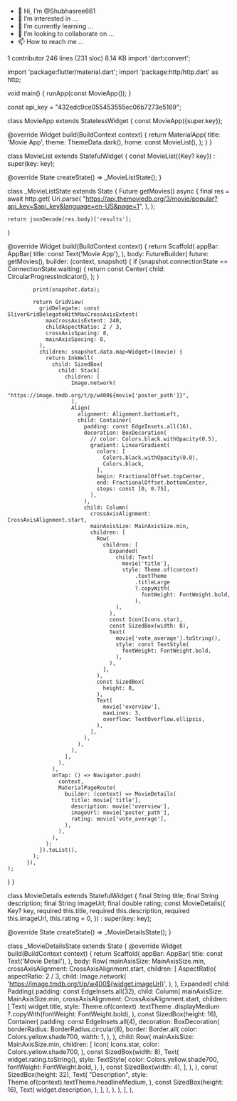 - 👋 Hi, I’m @Shubhasree661
- 👀 I’m interested in ...
- 🌱 I’m currently learning ...
- 💞️ I’m looking to collaborate on ...
- 📫 How to reach me ...

<!---
Shubhasree661/Shubhasree661 is a ✨ special ✨ repository because its `README.md` (this file) appears on your GitHub profile.
You can click the Preview link to take a look at your changes.
--->

 1 contributor
246 lines (231 sloc)  8.14 KB
import 'dart:convert';

import 'package:flutter/material.dart';
import 'package:http/http.dart' as http;

void main() {
  runApp(const MovieApp());
}

const api_key = "432edc9ce055453555ec06b7273e5169";

class MovieApp extends StatelessWidget {
  const MovieApp({super.key});

  @override
  Widget build(BuildContext context) {
    return MaterialApp(
      title: 'Movie App',
      theme: ThemeData.dark(),
      home: const MovieList(),
    );
  }
}

class MovieList extends StatefulWidget {
  const MovieList({Key? key}) : super(key: key);

  @override
  State<MovieList> createState() => _MovieListState();
}

class _MovieListState extends State<MovieList> {
  Future getMovies() async {
    final res = await http.get(
      Uri.parse(
        "https://api.themoviedb.org/3/movie/popular?api_key=$api_key&language=en-US&page=1",
      ),
    );

    return jsonDecode(res.body)['results'];
  }

  @override
  Widget build(BuildContext context) {
    return Scaffold(
      appBar: AppBar(
        title: const Text('Movie App'),
      ),
      body: FutureBuilder(
          future: getMovies(),
          builder: (context, snapshot) {
            if (snapshot.connectionState == ConnectionState.waiting) {
              return const Center(
                child: CircularProgressIndicator(),
              );
            }

            print(snapshot.data);

            return GridView(
              gridDelegate: const SliverGridDelegateWithMaxCrossAxisExtent(
                maxCrossAxisExtent: 240,
                childAspectRatio: 2 / 3,
                crossAxisSpacing: 8,
                mainAxisSpacing: 8,
              ),
              children: snapshot.data.map<Widget>((movie) {
                return InkWell(
                  child: SizedBox(
                    child: Stack(
                      children: [
                        Image.network(
                          "https://image.tmdb.org/t/p/w400${movie['poster_path']}",
                        ),
                        Align(
                          alignment: Alignment.bottomLeft,
                          child: Container(
                            padding: const EdgeInsets.all(16),
                            decoration: BoxDecoration(
                              // color: Colors.black.withOpacity(0.5),
                              gradient: LinearGradient(
                                colors: [
                                  Colors.black.withOpacity(0.0),
                                  Colors.black,
                                ],
                                begin: FractionalOffset.topCenter,
                                end: FractionalOffset.bottomCenter,
                                stops: const [0, 0.75],
                              ),
                            ),
                            child: Column(
                              crossAxisAlignment: CrossAxisAlignment.start,
                              mainAxisSize: MainAxisSize.min,
                              children: [
                                Row(
                                  children: [
                                    Expanded(
                                      child: Text(
                                        movie['title'],
                                        style: Theme.of(context)
                                            .textTheme
                                            .titleLarge
                                            ?.copyWith(
                                              fontWeight: FontWeight.bold,
                                            ),
                                      ),
                                    ),
                                    const Icon(Icons.star),
                                    const SizedBox(width: 8),
                                    Text(
                                      movie['vote_average'].toString(),
                                      style: const TextStyle(
                                        fontWeight: FontWeight.bold,
                                      ),
                                    ),
                                  ],
                                ),
                                const SizedBox(
                                  height: 8,
                                ),
                                Text(
                                  movie['overview'],
                                  maxLines: 3,
                                  overflow: TextOverflow.ellipsis,
                                ),
                              ],
                            ),
                          ),
                        ),
                      ],
                    ),
                  ),
                  onTap: () => Navigator.push(
                    context,
                    MaterialPageRoute(
                      builder: (context) => MovieDetails(
                        title: movie['title'],
                        description: movie['overview'],
                        imageUrl: movie['poster_path'],
                        rating: movie['vote_average'],
                      ),
                    ),
                  ),
                );
              }).toList(),
            );
          }),
    );
  }
}

class MovieDetails extends StatefulWidget {
  final String title;
  final String description;
  final String imageUrl;
  final double rating;
  const MovieDetails({
    Key? key,
    required this.title,
    required this.description,
    required this.imageUrl,
    this.rating = 0,
  }) : super(key: key);

  @override
  State<MovieDetails> createState() => _MovieDetailsState();
}

class _MovieDetailsState extends State<MovieDetails> {
  @override
  Widget build(BuildContext context) {
    return Scaffold(
      appBar: AppBar(
        title: const Text('Movie Detail'),
      ),
      body: Row(
        mainAxisSize: MainAxisSize.min,
        crossAxisAlignment: CrossAxisAlignment.start,
        children: [
          AspectRatio(
            aspectRatio: 2 / 3,
            child: Image.network(
              'https://image.tmdb.org/t/p/w400${widget.imageUrl}',
            ),
          ),
          Expanded(
            child: Padding(
              padding: const EdgeInsets.all(32),
              child: Column(
                mainAxisSize: MainAxisSize.min,
                crossAxisAlignment: CrossAxisAlignment.start,
                children: [
                  Text(
                    widget.title,
                    style: Theme.of(context)
                        .textTheme
                        .displayMedium
                        ?.copyWith(fontWeight: FontWeight.bold),
                  ),
                  const SizedBox(height: 16),
                  Container(
                    padding: const EdgeInsets.all(4),
                    decoration: BoxDecoration(
                      borderRadius: BorderRadius.circular(8),
                      border: Border.all(
                        color: Colors.yellow.shade700,
                        width: 1,
                      ),
                    ),
                    child: Row(
                      mainAxisSize: MainAxisSize.min,
                      children: [
                        Icon(
                          Icons.star,
                          color: Colors.yellow.shade700,
                        ),
                        const SizedBox(width: 8),
                        Text(
                          widget.rating.toString(),
                          style: TextStyle(
                            color: Colors.yellow.shade700,
                            fontWeight: FontWeight.bold,
                          ),
                        ),
                        const SizedBox(width: 4),
                      ],
                    ),
                  ),
                  const SizedBox(height: 32),
                  Text(
                    "Description",
                    style: Theme.of(context).textTheme.headlineMedium,
                  ),
                  const SizedBox(height: 16),
                  Text(
                    widget.description,
                  ),
                ],
              ),
            ),
          ),
        ],
      ),
    
